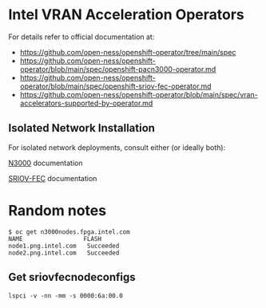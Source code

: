 # Intel VRAN Acceleration Operators

For details refer to official documentation at:

- https://github.com/open-ness/openshift-operator/tree/main/spec
- https://github.com/open-ness/openshift-operator/blob/main/spec/openshift-pacn3000-operator.md
- https://github.com/open-ness/openshift-operator/blob/main/spec/openshift-sriov-fec-operator.md
- https://github.com/open-ness/openshift-operator/blob/main/spec/vran-accelerators-supported-by-operator.md

## Isolated Network Installation
For isolated network deployments, consult either (or ideally both):

[N3000](https://github.com/open-ness/openshift-operator/blob/main/spec/openshift-pacn3000-operator.md#setting-up-operator-registry-locally) documentation

[SRIOV-FEC](https://github.com/open-ness/openshift-operator/blob/main/spec/openshift-sriov-fec-operator.md#setting-up-operator-registry-locally) documentation


# Random notes
```shell
$ oc get n3000nodes.fpga.intel.com
NAME                 FLASH
node1.png.intel.com   Succeeded
node2.png.intel.com   Succeeded
```

## Get sriovfecnodeconfigs
`lspci -v -nn -mm -s 0000:6a:00.0`
